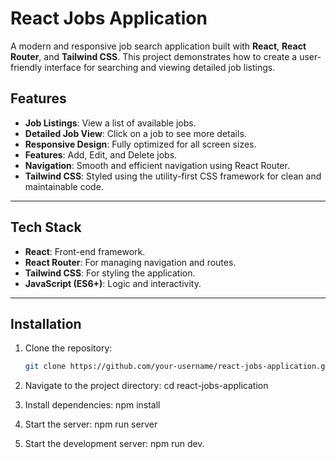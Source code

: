 # React Jobs Application

A modern and responsive job search application built with **React**, **React Router**, and **Tailwind CSS**. This project demonstrates how to create a user-friendly interface for searching and viewing detailed job listings.

## Features

- **Job Listings**: View a list of available jobs.
- **Detailed Job View**: Click on a job to see more details.
- **Responsive Design**: Fully optimized for all screen sizes.
- **Features**: Add, Edit, and Delete jobs.
- **Navigation**: Smooth and efficient navigation using React Router.
- **Tailwind CSS**: Styled using the utility-first CSS framework for clean and maintainable code.

---


## Tech Stack

- **React**: Front-end framework.
- **React Router**: For managing navigation and routes.
- **Tailwind CSS**: For styling the application.
- **JavaScript (ES6+)**: Logic and interactivity.

---

## Installation

1. Clone the repository:
   ```bash
   git clone https://github.com/your-username/react-jobs-application.git

2.  Navigate to the project directory:
      cd react-jobs-application

3. Install dependencies: npm install

4. Start the server: npm run server

5. Start the development server: npm run dev.

